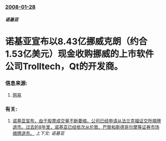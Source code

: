 ### [2008-01-28](/news/2008/01/28/index.md)

##### 诺基亚
# 诺基亚宣布以8.43亿挪威克朗（约合1.53亿美元）现金收购挪威的上市软件公司Trolltech，Qt的开发商。




### 信息来源:

1. [网易](http://tech.163.com/08/0128/17/43AEIPDA000915BE.html)

### 有关:

1. [ 诺基亚宣布，由于股票成交量不断萎缩，公司已经申请从法兰克福证交所摘牌退市。过去的8年里，诺基亚已经依次从伦敦、巴黎和斯德哥尔摩等证券市场摘牌退市。](/news/2011/11/24/诺基亚宣布-由于股票成交量不断萎缩-公司已经申请从法兰克福证交所摘牌退市-过去的8年里-诺基亚已经依次从伦敦-巴黎和斯.md) _上下文: 诺基亚_
